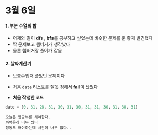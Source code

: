 # 3월 6일

#### 1. 부분 수열의 합

- 어제와 같이 **dfs** , **bfs**를 공부하고 싶었는데 비슷한 문제를 운 좋게 발견했다
- 딱 문제보고 햄버거가 생각났다
- 물론 햄버거랑 풀이가 같음



#### 2. 날짜계산기

- 보충수업때 풀었던 문제이다

- 처음 `date` 리스트를 잘못 정해서 **fail**이 났었다



- **처음 작성한 코드**

```python
date = [0, 31, 28, 31, 30, 31, 30, 31, 31, 30, 31, 30, 31]
```





```
오늘은 웹공부를 해야한다.
까먹은게 너무 많다
정통도 해야하는데 시간이 너무 없다..
```

